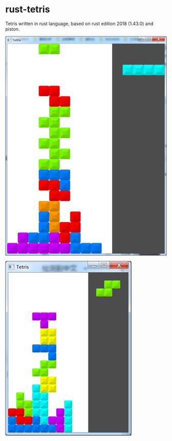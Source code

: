 # rust-tetris
Tetris written in rust language, based on rust edition 2018 (1.43.0) and piston.

![rust-tetris big](/assets/big.png?raw=true)


![rust-tetris small](/assets/small.png?raw=true)
